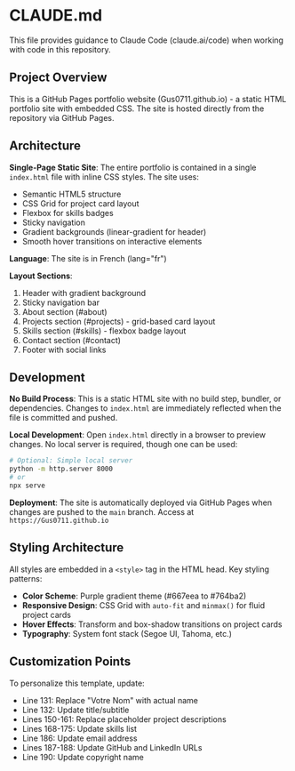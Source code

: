 # CLAUDE.md

This file provides guidance to Claude Code (claude.ai/code) when working with code in this repository.

## Project Overview

This is a GitHub Pages portfolio website (Gus0711.github.io) - a static HTML portfolio site with embedded CSS. The site is hosted directly from the repository via GitHub Pages.

## Architecture

**Single-Page Static Site**: The entire portfolio is contained in a single `index.html` file with inline CSS styles. The site uses:
- Semantic HTML5 structure
- CSS Grid for project card layout
- Flexbox for skills badges
- Sticky navigation
- Gradient backgrounds (linear-gradient for header)
- Smooth hover transitions on interactive elements

**Language**: The site is in French (lang="fr")

**Layout Sections**:
1. Header with gradient background
2. Sticky navigation bar
3. About section (#about)
4. Projects section (#projects) - grid-based card layout
5. Skills section (#skills) - flexbox badge layout
6. Contact section (#contact)
7. Footer with social links

## Development

**No Build Process**: This is a static HTML site with no build step, bundler, or dependencies. Changes to `index.html` are immediately reflected when the file is committed and pushed.

**Local Development**: Open `index.html` directly in a browser to preview changes. No local server is required, though one can be used:
```bash
# Optional: Simple local server
python -m http.server 8000
# or
npx serve
```

**Deployment**: The site is automatically deployed via GitHub Pages when changes are pushed to the `main` branch. Access at `https://Gus0711.github.io`

## Styling Architecture

All styles are embedded in a `<style>` tag in the HTML head. Key styling patterns:

- **Color Scheme**: Purple gradient theme (#667eea to #764ba2)
- **Responsive Design**: CSS Grid with `auto-fit` and `minmax()` for fluid project cards
- **Hover Effects**: Transform and box-shadow transitions on project cards
- **Typography**: System font stack (Segoe UI, Tahoma, etc.)

## Customization Points

To personalize this template, update:
- Line 131: Replace "Votre Nom" with actual name
- Line 132: Update title/subtitle
- Lines 150-161: Replace placeholder project descriptions
- Lines 168-175: Update skills list
- Line 186: Update email address
- Lines 187-188: Update GitHub and LinkedIn URLs
- Line 190: Update copyright name
